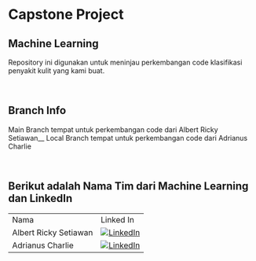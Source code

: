 # Capstone Project
## Machine Learning

Repository ini digunakan untuk meninjau perkembangan code klasifikasi penyakit kulit yang kami buat.

<br/>

## Branch Info
Main Branch tempat untuk perkembangan code dari Albert Ricky Setiawan__
Local Branch tempat untuk perkembangan code dari Adrianus Charlie

<br/>

## Berikut adalah Nama Tim dari Machine Learning dan LinkedIn
|     |     |
| --- | --- |
| Nama | Linked In |
| Albert Ricky Setiawan        | [![LinkedIn](https://img.shields.io/badge/LinkedIn-0077B5?style=for-the-badge&logo=linkedin&logoColor=white)](https://www.linkedin.com/in/albert-ricky-setiawan-440a92138) |
| Adrianus Charlie | [![LinkedIn](https://img.shields.io/badge/LinkedIn-0077B5?style=for-the-badge&logo=linkedin&logoColor=white)](https://www.linkedin.com/in/adrianus-charlie-5b181a1b5) |
